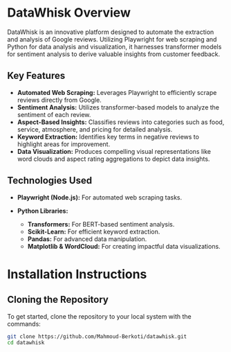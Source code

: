 # DataWhisk Overview

DataWhisk is an innovative platform designed to automate the extraction and analysis of Google reviews. Utilizing Playwright for web scraping and Python for data analysis and visualization, it harnesses transformer models for sentiment analysis to derive valuable insights from customer feedback.

## Key Features

- **Automated Web Scraping:** Leverages Playwright to efficiently scrape reviews directly from Google.
- **Sentiment Analysis:** Utilizes transformer-based models to analyze the sentiment of each review.
- **Aspect-Based Insights:** Classifies reviews into categories such as food, service, atmosphere, and pricing for detailed analysis.
- **Keyword Extraction:** Identifies key terms in negative reviews to highlight areas for improvement.
- **Data Visualization:** Produces compelling visual representations like word clouds and aspect rating aggregations to depict data insights.

## Technologies Used

- **Playwright (Node.js):** For automated web scraping tasks.
- **Python Libraries:**
  
  - **Transformers:** For BERT-based sentiment analysis.
  - **Scikit-Learn:** For efficient keyword extraction.
  - **Pandas:** For advanced data manipulation.
  - **Matplotlib & WordCloud:** For creating impactful data visualizations.

 # Installation Instructions

## Cloning the Repository
To get started, clone the repository to your local system with the commands:
```bash
git clone https://github.com/Mahmoud-Berkoti/datawhisk.git
cd datawhisk

